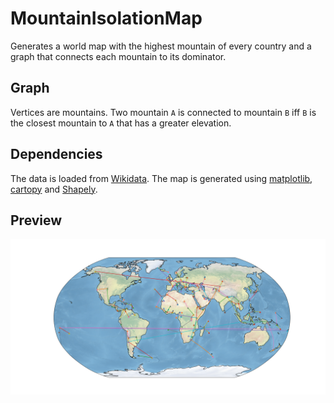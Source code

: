 # MountainIsolationMap
Generates a world map with the highest mountain of every country and a graph that connects each mountain to its dominator.

## Graph
Vertices are mountains.
Two mountain `A` is connected to mountain `B` iff `B` is the closest mountain to `A` that has a greater elevation.

## Dependencies
The data is loaded from [Wikidata](https://www.wikidata.org). The map is generated using [matplotlib](https://matplotlib.org/), [cartopy](https://scitools.org.uk/cartopy) and [Shapely](https://pypi.org/project/Shapely/).

## Preview
![Map as it would be generated by the code in this repository](result_img.png)
